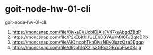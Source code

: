 # goit-node-hw-01-cli
goit-node-hw-01-cli

1) https://monosnap.com/file/0iyka0VUcbIDjAis1V47ksAbgdZ8qP
2) https://monosnap.com/file/P2kEbKhKULEhD8YAukMX6FJBqlcBPb
3) https://monosnap.com/file/AlQmcphTknBiysNBy0IszzQsa3Bgqp
4) https://monosnap.com/file/d9zph1qXzIis3GRxzGRYubEse0Saja